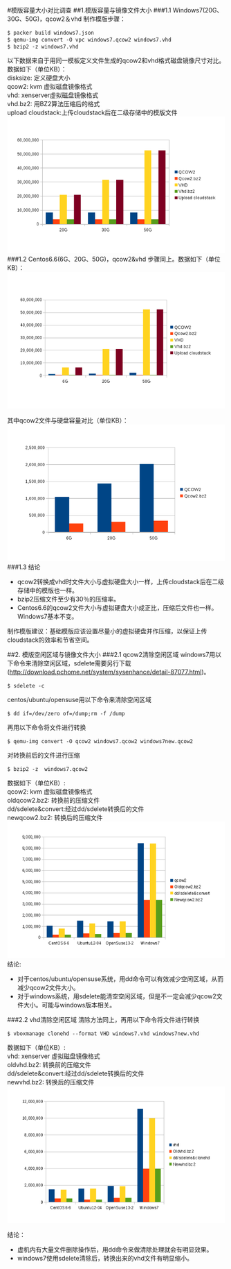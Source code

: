 #模版容量大小对比调查
##1.模版容量与镜像文件大小
###1.1 Windows7(20G、30G、50G)，qcow2＆vhd
制作模版步骤：
```
$ packer build windows7.json
$ qemu-img convert -O vpc windows7.qcow2 windows7.vhd
$ bzip2 -z windows7.vhd
```
以下数据来自于用同一模板定义文件生成的qcow2和vhd格式磁盘镜像尺寸对比。   
数据如下（单位KB）：   
disksize: 定义硬盘大小   
qcow2: kvm 虚拟磁盘镜像格式    
vhd: xenserver虚拟磁盘镜像格式    
vhd.bz2: 用BZ2算法压缩后的格式   
upload cloudstack:上传cloudstack后在二级存储中的模版文件   
![win7data](images/qcow2vhd/win7data.png)
###1.2 Centos6.6(6G、20G、50G)，qcow2&vhd
步骤同上。数据如下（单位KB）：   
![centos66data](images/qcow2vhd/centos66data1.png)

其中qcow2文件与硬盘容量对比（单位KB）：   
![centos66data](images/qcow2vhd/centos66data2.png)
###1.3 结论
* qcow2转换成vhd时文件大小与虚拟硬盘大小一样，上传cloudstack后在二级存储中的模版也一样。
* bzip2压缩文件至少有30％的压缩率。
* Centos6.6的qcow2文件大小与虚拟硬盘大小成正比，压缩后文件也一样。Windows7基本不变。

制作模版建议：基础模版应该设置尽量小的虚拟硬盘并作压缩，以保证上传cloudstack的效率和节省空间。

##2. 模版空闲区域与镜像文件大小
###2.1 qcow2清除空闲区域
windows7用以下命令来清除空闲区域，sdelete需要另行下载(http://download.pchome.net/system/sysenhance/detail-87077.html)。
```
$ sdelete -c
```
centos/ubuntu/opensuse用以下命令来清除空闲区域
```
$ dd if=/dev/zero of=/dump;rm -f /dump
```
再用以下命令将文件进行转换
```
$ qemu-img convert -O qcow2 windows7.qcow2 windows7new.qcow2
```
对转换前后的文件进行压缩
```
$ bzip2 -z  windows7.qcow2
```
数据如下（单位KB）:   
qcow2: kvm 虚拟磁盘镜像格式    
oldqcow2.bz2: 转换前的压缩文件    
dd/sdelete&convert:经过dd/sdelete转换后的文件   
newqcow2.bz2: 转换后的压缩文件  
![dddata](images/qcow2vhd/dddata1.png)    
结论:
* 对于centos/ubuntu/opensuse系统，用dd命令可以有效减少空闲区域，从而减少qcow2文件大小。
* 对于windows系统，用sdelete能清空空闲区域，但是不一定会减少qcow2文件大小。可能与windows版本相关。

###2.2 vhd清除空闲区域
清除方法同上，再用以下命令将文件进行转换
```
$ vboxmanage clonehd --format VHD windows7.vhd windows7new.vhd
```
数据如下（单位KB）:   
vhd: xenserver 虚拟磁盘镜像格式    
oldvhd.bz2: 转换前的压缩文件    
dd/sdelete&convert:经过dd/sdelete转换后的文件   
newvhd.bz2: 转换后的压缩文件  
![dddata](images/qcow2vhd/dddata2.png)    

结论：
* 虚机内有大量文件删除操作后，用dd命令来做清除处理就会有明显效果。
* windows7使用sdelete清除后，转换出来的vhd文件有明显缩小。
